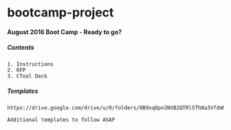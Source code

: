 # bootcamp-project

#### August 2016 Boot Camp - Ready to go?

##### Contents
    1. Instructions
    2. RFP
    3. CTool Deck

##### Templates
    https://drive.google.com/drive/u/0/folders/0B9xqOpn3NVB2QTRlSThNa3VfdmM
    
    Additional templates to follow ASAP
